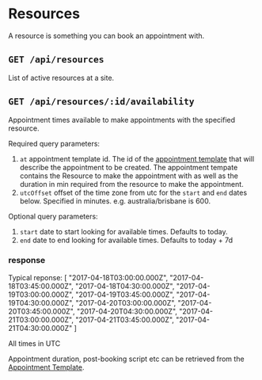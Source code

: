 # Resources
A resource is something you can book an appointment with.

## `GET /api/resources`
List of active resources at a site.

## `GET /api/resources/:id/availability`
Appointment times available to make appointments with the specified resource.

Required query parameters:
1. `at` appointment template id. The id of the [appointment template](appointmentTemplates.md) that will describe the appointment to be created. The appointment tempate contains the Resource to make the appointment with as well as the duration in min required from the resource to make the appointment.
1. `utcOffset` offset of the time zone from utc for the `start` and `end` dates below. Specified in minutes. e.g. australia/brisbane is 600.

Optional query parameters:
1. `start` date to start looking for available times. Defaults to today.
1. `end` date to end looking for available times. Defaults to today + 7d

### response
Typical reponse:
[
  "2017-04-18T03:00:00.000Z",
  "2017-04-18T03:45:00.000Z",
  "2017-04-18T04:30:00.000Z",
  "2017-04-19T03:00:00.000Z",
  "2017-04-19T03:45:00.000Z",
  "2017-04-19T04:30:00.000Z",
  "2017-04-20T03:00:00.000Z",
  "2017-04-20T03:45:00.000Z",
  "2017-04-20T04:30:00.000Z",
  "2017-04-21T03:00:00.000Z",
  "2017-04-21T03:45:00.000Z",
  "2017-04-21T04:30:00.000Z"
]

All times in UTC

Appointment duration, post-booking script etc can be retrieved from the [Appointment Template](appointmentTemplates.md).
